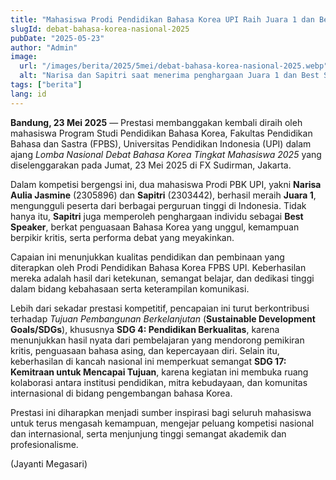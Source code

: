 ```yaml
---
title: "Mahasiswa Prodi Pendidikan Bahasa Korea UPI Raih Juara 1 dan Best Speaker dalam Lomba Debat Bahasa Korea Tingkat Nasional 2025"
slugId: debat-bahasa-korea-nasional-2025
pubDate: "2025-05-23"
author: "Admin"
image:
  url: "/images/berita/2025/5mei/debat-bahasa-korea-nasional-2025.webp"
  alt: "Narisa dan Sapitri saat menerima penghargaan Juara 1 dan Best Speaker"
tags: ["berita"]
lang: id
---
```


**Bandung, 23 Mei 2025** — Prestasi membanggakan kembali diraih oleh mahasiswa Program Studi Pendidikan Bahasa Korea, Fakultas Pendidikan Bahasa dan Sastra (FPBS), Universitas Pendidikan Indonesia (UPI) dalam ajang *Lomba Nasional Debat Bahasa Korea Tingkat Mahasiswa 2025* yang diselenggarakan pada Jumat, 23 Mei 2025 di FX Sudirman, Jakarta.

Dalam kompetisi bergengsi ini, dua mahasiswa Prodi PBK UPI, yakni **Narisa Aulia Jasmine** (2305896) dan **Sapitri** (2303442), berhasil meraih **Juara 1**, mengungguli peserta dari berbagai perguruan tinggi di Indonesia. Tidak hanya itu, **Sapitri** juga memperoleh penghargaan individu sebagai **Best Speaker**, berkat penguasaan Bahasa Korea yang unggul, kemampuan berpikir kritis, serta performa debat yang meyakinkan.

Capaian ini menunjukkan kualitas pendidikan dan pembinaan yang diterapkan oleh Prodi Pendidikan Bahasa Korea FPBS UPI. Keberhasilan mereka adalah hasil dari ketekunan, semangat belajar, dan dedikasi tinggi dalam bidang kebahasaan serta keterampilan komunikasi.

Lebih dari sekadar prestasi kompetitif, pencapaian ini turut berkontribusi terhadap *Tujuan Pembangunan Berkelanjutan* (**Sustainable Development Goals/SDGs**), khususnya **SDG 4: Pendidikan Berkualitas**, karena menunjukkan hasil nyata dari pembelajaran yang mendorong pemikiran kritis, penguasaan bahasa asing, dan kepercayaan diri. Selain itu, keberhasilan di kancah nasional ini memperkuat semangat **SDG 17: Kemitraan untuk Mencapai Tujuan**, karena kegiatan ini membuka ruang kolaborasi antara institusi pendidikan, mitra kebudayaan, dan komunitas internasional di bidang pengembangan bahasa Korea.

Prestasi ini diharapkan menjadi sumber inspirasi bagi seluruh mahasiswa untuk terus mengasah kemampuan, mengejar peluang kompetisi nasional dan internasional, serta menjunjung tinggi semangat akademik dan profesionalisme. 

(Jayanti Megasari)
